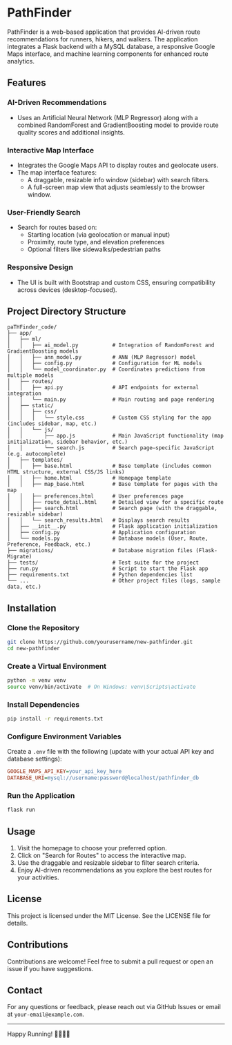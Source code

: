 # PathFinder

PathFinder is a web-based application that provides AI-driven route recommendations for runners, hikers, and walkers. The application integrates a Flask backend with a MySQL database, a responsive Google Maps interface, and machine learning components for enhanced route analytics.

## Features

### AI-Driven Recommendations
- Uses an Artificial Neural Network (MLP Regressor) along with a combined RandomForest and GradientBoosting model to provide route quality scores and additional insights.

### Interactive Map Interface
- Integrates the Google Maps API to display routes and geolocate users.
- The map interface features:
  - A draggable, resizable info window (sidebar) with search filters.
  - A full-screen map view that adjusts seamlessly to the browser window.

### User-Friendly Search
- Search for routes based on:
  - Starting location (via geolocation or manual input)
  - Proximity, route type, and elevation preferences
  - Optional filters like sidewalks/pedestrian paths

### Responsive Design
- The UI is built with Bootstrap and custom CSS, ensuring compatibility across devices (desktop-focused).

## Project Directory Structure

```
paTHFinder_code/
├── app/
│   ├── ml/
│   │   ├── ai_model.py           # Integration of RandomForest and GradientBoosting models
│   │   ├── ann_model.py          # ANN (MLP Regressor) model
│   │   ├── config.py             # Configuration for ML models
│   │   └── model_coordinator.py  # Coordinates predictions from multiple models
│   ├── routes/
│   │   ├── api.py                # API endpoints for external integration
│   │   └── main.py               # Main routing and page rendering
│   ├── static/
│   │   ├── css/
│   │   │   └── style.css         # Custom CSS styling for the app (includes sidebar, map, etc.)
│   │   └── js/
│   │       ├── app.js            # Main JavaScript functionality (map initialization, sidebar behavior, etc.)
│   │       └── search.js         # Search page–specific JavaScript (e.g. autocomplete)
│   ├── templates/
│   │   ├── base.html             # Base template (includes common HTML structure, external CSS/JS links)
│   │   ├── home.html             # Homepage template
│   │   ├── map_base.html         # Base template for pages with the map
│   │   ├── preferences.html      # User preferences page
│   │   ├── route_detail.html     # Detailed view for a specific route
│   │   ├── search.html           # Search page (with the draggable, resizable sidebar)
│   │   └── search_results.html   # Displays search results
│   ├── __init__.py               # Flask application initialization
│   ├── config.py                 # Application configuration
│   └── models.py                 # Database models (User, Route, Preference, Feedback, etc.)
├── migrations/                   # Database migration files (Flask-Migrate)
├── tests/                        # Test suite for the project
├── run.py                        # Script to start the Flask app
├── requirements.txt              # Python dependencies list
└── ...                           # Other project files (logs, sample data, etc.)
```

## Installation

### Clone the Repository
```bash
git clone https://github.com/yourusername/new-pathfinder.git
cd new-pathfinder
```

### Create a Virtual Environment
```bash
python -m venv venv
source venv/bin/activate  # On Windows: venv\Scripts\activate
```

### Install Dependencies
```bash
pip install -r requirements.txt
```

### Configure Environment Variables
Create a `.env` file with the following (update with your actual API key and database settings):
```ini
GOOGLE_MAPS_API_KEY=your_api_key_here
DATABASE_URI=mysql://username:password@localhost/pathfinder_db
```

### Run the Application
```bash
flask run
```

## Usage
1. Visit the homepage to choose your preferred option.
2. Click on "Search for Routes" to access the interactive map.
3. Use the draggable and resizable sidebar to filter search criteria.
4. Enjoy AI-driven recommendations as you explore the best routes for your activities.

## License
This project is licensed under the MIT License. See the LICENSE file for details.

## Contributions
Contributions are welcome! Feel free to submit a pull request or open an issue if you have suggestions.

## Contact
For any questions or feedback, please reach out via GitHub Issues or email at `your-email@example.com`. 

---

Happy Running! 🏃‍♂️🚶‍♀️
